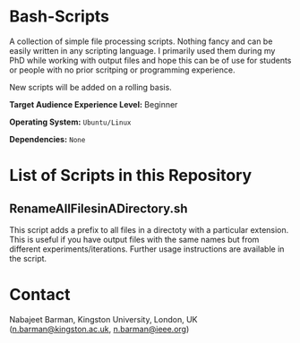 # Bash-Scripts
A collection of simple file processing scripts. Nothing fancy and can be easily written in any scripting language. I primarily used them during my PhD while working with output files and hope this can be of use for students or people with no prior scritping or programming experience.

New scripts will be added on a rolling basis.

**Target Audience Experience Level:** Beginner

**Operating System:** `Ubuntu/Linux`

**Dependencies:**     `None`

# List of Scripts in this Repository

## RenameAllFilesinADirectory.sh

This script adds a prefix to all files in a directoty with a particular extension. This is useful if you have output files with the same names but from different experiments/iterations. Further usage instructions are available in the script.

# Contact
Nabajeet Barman, Kingston University, London, UK (n.barman@kingston.ac.uk, n.barman@ieee.org)
